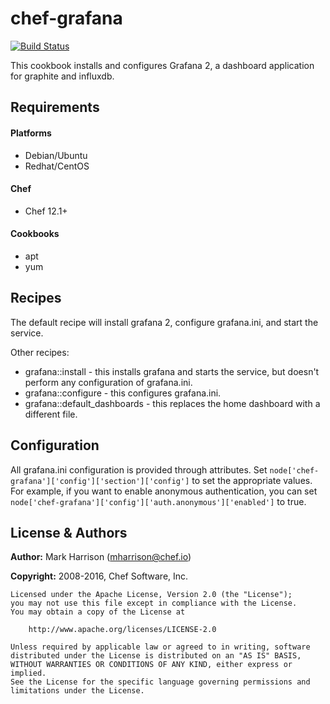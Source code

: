 # chef-grafana

[![Build Status](https://travis-ci.org/chef-cookbooks/chef-grafana.svg?branch=master)](https://travis-ci.org/chef-cookbooks/chef-grafana)

This cookbook installs and configures Grafana 2, a dashboard application for
graphite and influxdb.


Requirements
------------
#### Platforms
- Debian/Ubuntu
- Redhat/CentOS

#### Chef
- Chef 12.1+

#### Cookbooks
- apt
- yum


## Recipes

The default recipe will install grafana 2, configure grafana.ini, and start
the service.

Other recipes:

* grafana::install - this installs grafana and starts the service, but doesn't
  perform any configuration of grafana.ini.
* grafana::configure - this configures grafana.ini.
* grafana::default_dashboards - this replaces the home dashboard with a
  different file.

## Configuration

All grafana.ini configuration is provided through attributes. Set
`node['chef-grafana']['config']['section']['config']` to set the appropriate
values. For example, if you want to enable anonymous authentication, you can
set `node['chef-grafana']['config']['auth.anonymous']['enabled']` to true.

License & Authors
-----------------

**Author:** Mark Harrison (<mharrison@chef.io>)

**Copyright:** 2008-2016, Chef Software, Inc.
```
Licensed under the Apache License, Version 2.0 (the "License");
you may not use this file except in compliance with the License.
You may obtain a copy of the License at

    http://www.apache.org/licenses/LICENSE-2.0

Unless required by applicable law or agreed to in writing, software
distributed under the License is distributed on an "AS IS" BASIS,
WITHOUT WARRANTIES OR CONDITIONS OF ANY KIND, either express or implied.
See the License for the specific language governing permissions and
limitations under the License.
```
